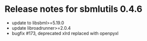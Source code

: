 # Release notes for sbmlutils 0.4.6
- update to libsbml>=5.19.0
- update libroadrunner>=2.0.4
- bugfix #173, deprecated xlrd replaced with openpyxl

